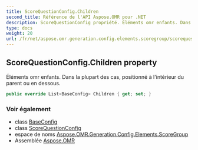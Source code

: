 ```yaml
---
title: ScoreQuestionConfig.Children
second_title: Référence de l'API Aspose.OMR pour .NET
description: ScoreQuestionConfig propriété. Éléments omr enfants. Dans la plupart des cas positionné à lintérieur du parent ou en dessous.
type: docs
weight: 20
url: /fr/net/aspose.omr.generation.config.elements.scoregroup/scorequestionconfig/children/
---
```

## ScoreQuestionConfig.Children property

Éléments omr enfants. Dans la plupart des cas, positionné à l'intérieur du parent ou en dessous.

```csharp
public override List<BaseConfig> Children { get; set; }
```

### Voir également

* class [BaseConfig](../../../aspose.omr.generation.config/baseconfig/)
* class [ScoreQuestionConfig](../)
* espace de noms [Aspose.OMR.Generation.Config.Elements.ScoreGroup](../../scorequestionconfig/)
* Assemblée [Aspose.OMR](../../../)


